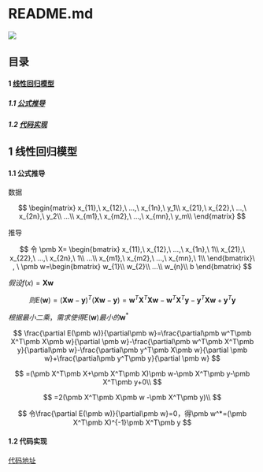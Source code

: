 # README.md
 ![](https://img.shields.io/badge/python-MachineLearning-brightgreen.svg)

## 目录

#### 1 [线性回归模型](#1)

##### 1.1 [公式推导](#1_1)

##### 1.2 [代码实现](https://github.com/LuohaoXu/ML/blob/main/src/linear_model/LinearRegression.py)




## <span id="1">1 线性回归模型</span>

#### <span id="1_1">1.1 公式推导</span>
数据

$$
\begin{matrix} 
x_{11},\ x_{12},\ ...,\ x_{1n},\ y_1\\
x_{21},\ x_{22},\ ...,\ x_{2n},\ y_2\\
...\\
x_{m1},\ x_{m2},\ ...,\ x_{mn},\ y_m\\
\end{matrix}
$$

推导

$$
令 \pmb X= \begin{bmatrix} 
x_{11},\ x_{12},\ ...,\ x_{1n},\ 1\\
x_{21},\ x_{22},\ ...,\ x_{2n},\ 1\\
...\\
x_{m1},\ x_{m2},\ ...,\ x_{mn},\ 1\\
\end{bmatrix}\ , \   
\pmb w=\begin{bmatrix}
w_{1}\\
w_{2}\\
...\\
w_{n}\\
b
\end{bmatrix}
$$

$假设 f(x)=\pmb X\pmb w$

$$
则E(\pmb w)=(\pmb X \pmb w-\pmb y)^T(\pmb X \pmb w-\pmb y)=\pmb w^T\pmb X^T\pmb X\pmb w-\pmb w^T\pmb X^T\pmb y-\pmb y^T\pmb X\pmb w+\pmb y^T\pmb y
$$

$根据最小二乘，需求使得E(\pmb w)最小的\pmb w^*$

$$
\frac{\partial E(\pmb w)}{\partial\pmb w}=\frac{\partial\pmb w^T\pmb X^T\pmb X\pmb w}{\partial \pmb w}-\frac{\partial\pmb w^T\pmb X^T\pmb y}{\partial\pmb w}-\frac{\partial\pmb y^T\pmb X\pmb w}{\partial \pmb w}+\frac{\partial\pmb y^T\pmb y}{\partial \pmb w}
$$

$$
=(\pmb X^T\pmb X+\pmb X^T\pmb X)\pmb w-\pmb X^T\pmb y-\pmb X^T\pmb y+0\\
$$

$$
=2(\pmb X^T\pmb X\pmb w -\pmb X^T\pmb y)\\
$$

$$
令\frac{\partial E(\pmb w)}{\partial\pmb w}=0，得\pmb w^*=(\pmb X^T\pmb X)^{-1}\pmb X^T\pmb y
$$



#### 1.2 代码实现

[代码地址](https://github.com/LuohaoXu/ML/blob/main/src/linear_model/LinearRegression.py)

